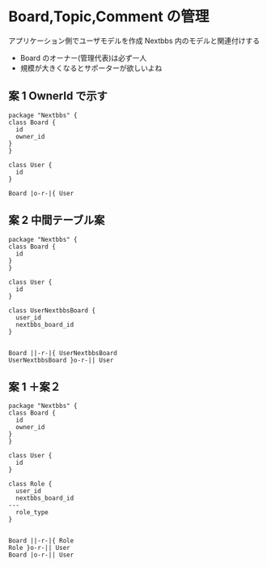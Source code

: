 # Board,Topic,Comment の管理

アプリケーション側でユーザモデルを作成
Nextbbs 内のモデルと関連付けする

- Board のオーナー(管理代表)は必ず一人
- 規模が大きくなるとサポーターが欲しいよね

## 案 1 OwnerId で示す

```plantuml
package "Nextbbs" {
class Board {
  id
  owner_id
}
}

class User {
  id
}

Board |o-r-|{ User

```

## 案 2 中間テーブル案

```plantuml
package "Nextbbs" {
class Board {
  id
}
}

class User {
  id
}

class UserNextbbsBoard {
  user_id
  nextbbs_board_id
}


Board ||-r-|{ UserNextbbsBoard
UserNextbbsBoard }o-r-|| User
```

## 案 1 ＋案２

```plantuml
package "Nextbbs" {
class Board {
  id
  owner_id
}
}

class User {
  id
}

class Role {
  user_id
  nextbbs_board_id
---
  role_type
}


Board ||-r-|{ Role
Role }o-r-|| User
Board |o-r-|| User
```
